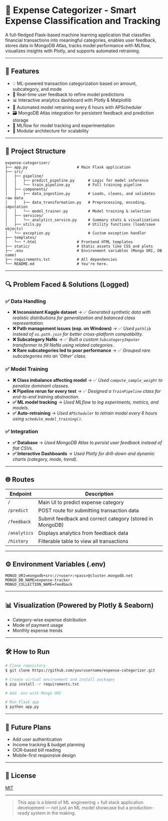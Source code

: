 # 💸 Expense Categorizer - Smart Expense Classification and Tracking

A full-fledged Flask-based machine learning application that classifies financial transactions into meaningful categories, enables user feedback, stores data in MongoDB Atlas, tracks model performance with MLflow, visualizes insights with Plotly, and supports automated retraining.

---

## 🚀 Features

* 💡 ML-powered transaction categorization based on amount, subcategory, and mode
* 🔁 Real-time user feedback to refine model predictions
* 📊 Interactive analytics dashboard with Plotly & Matplotlib
* 🧠 Automated model retraining every 6 hours with APScheduler
* 🗃️ MongoDB Atlas integration for persistent feedback and prediction storage
* 🧪 MLflow for model tracking and experimentation
* 🔧 Modular architecture for scalability

---

## 🧱 Project Structure

```
expense-categorizer/
├── app.py                      # Main Flask application
├── src/
│   ├── pipeline/
│   │   ├── predict_pipeline.py      # Logic for model inference
│   │   └── train_pipeline.py        # Full training pipeline
│   ├── components/
│   │   ├── data_ingestion.py        # Loads, cleans, and validates raw data
│   │   ├── data_transformation.py   # Preprocessing, encoding, imputation
│   │   └── model_trainer.py         # Model training & selection
│   ├── services/
│   │   └── analytics_service.py     # Summary stats & visualizations
│   ├── utils.py                     # Utility functions (load/save objects)
│   └── exception.py                 # Custom exception handler
├── templates/
│   └── *.html                  # Frontend HTML templates
├── static/                     # Static assets like CSS and plots
├── .env                        # Environment variables (Mongo URI, DB name)
├── requirements.txt            # All dependencies
└── README.md                   # You're here.
```

---

## 🔍 Problem Faced & Solutions (Logged)

### ✅ Data Handling

* **❌ Inconsistent Kaggle dataset** → ✅ *Generated synthetic data with realistic distributions for generalization and balanced class representation.*
* **❌ Path management issues (esp. on Windows)** → ✅ *Used `pathlib` instead of `os.path.join` for better cross-platform compatibility.*
* **❌ Subcategory NaNs** → ✅ *Built a custom `SubcategoryImputer` transformer to fill NaNs using related categories.*
* **❌ Rare subcategories led to poor performance** → ✅ *Grouped rare subcategories into an 'Other' class.*

### ✅ Model Training

* **❌ Class imbalance affecting model** → ✅ *Used `compute_sample_weight` to penalize dominant classes.*
* **❌ Pipeline rerun for every test** → ✅ *Designed a `TrainPipeline` class for end-to-end training abstraction.*
* **✅ ML model tracking** → *Used MLflow to log experiments, metrics, and models.*
* **✅ Auto-retraining** → *Used `APScheduler` to retrain model every 6 hours using `schedule_model_training()`.*

### ✅ Integration

* **✅ Database** → *Used MongoDB Atlas to persist user feedback instead of flat CSVs.*
* **✅ Interactive Dashboards** → *Used Plotly for drill-down and dynamic charts (category, mode, trend).*

---

## 🌐 Routes

| Endpoint     | Description                                              |
| ------------ | -------------------------------------------------------- |
| `/`          | Main UI to predict expense category                      |
| `/predict`   | POST route for submitting transaction data               |
| `/feedback`  | Submit feedback and correct category (stored in MongoDB) |
| `/analytics` | Displays analytics from feedback data                    |
| `/history`   | Filterable table to view all transactions                |

---

## ⚙️ Environment Variables (.env)

```
MONGO_URI=mongodb+srv://<user>:<pass>@cluster.mongodb.net
MONGO_DB_NAME=expense-tracker
MONGO_COLLECTION_NAME=feedback
```

---

## 📊 Visualization (Powered by Plotly & Seaborn)

* Category-wise expense distribution
* Mode of payment usage
* Monthly expense trends

---

## 🛠️ How to Run

```bash
# Clone repository
$ git clone https://github.com/yourusername/expense-categorizer.git

# Create virtual environment and install packages
$ pip install -r requirements.txt

# Add .env with Mongo URI

# Run Flask app
$ python app.py
```

---

## 🔮 Future Plans

* Add user authentication
* Income tracking & budget planning
* OCR-based bill reading
* Mobile-first responsive design

---

## 📜 License

[MIT](LICENSE)

---

> This app is a blend of ML engineering + full stack application development — not just an ML model showcase but a production-ready system in the making.
